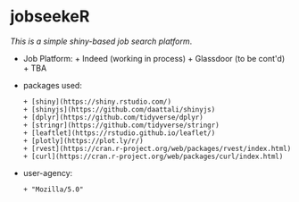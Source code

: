 # jobseekeR

*This is a simple shiny-based job search platform*.

- Job Platform:
      + Indeed (working in process)
      + Glassdoor (to be cont'd)
      + TBA

- packages used:

      + [shiny](https://shiny.rstudio.com/)
      + [shinyjs](https://github.com/daattali/shinyjs) 
      + [dplyr](https://github.com/tidyverse/dplyr)
      + [stringr](https://github.com/tidyverse/stringr)
      + [leaftlet](https://rstudio.github.io/leaflet/)
      + [plotly](https://plot.ly/r/)
      + [rvest](https://cran.r-project.org/web/packages/rvest/index.html)
      + [curl](https://cran.r-project.org/web/packages/curl/index.html)

- user-agency:
      
      + "Mozilla/5.0"


